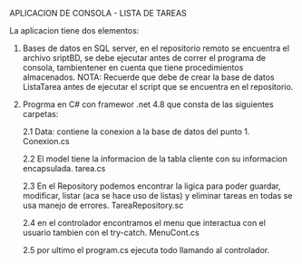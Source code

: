 APLICACION DE CONSOLA - LISTA DE TAREAS

La aplicacion tiene dos elementos:
1. Bases de datos en SQL server,  en el repositorio remoto se encuentra el archivo sriptBD, se debe ejecutar antes de correr el programa de consola, tambientener en cuenta que tiene procedimientos almacenados. NOTA: Recuerde que debe de crear la base de datos ListaTarea antes de ejecutar el script que se encuentra en el repositorio.

2. Progrma en C# con framewor .net 4.8 que consta de las siguientes carpetas:
   
     2.1 Data: contiene la conexion a la base de datos del punto 1. Conexion.cs

     2.2 El model tiene la informacion de la tabla cliente con su informacion encapsulada. tarea.cs

     2.3 En el Repository podemos encontrar la ligica para poder guardar, modificar, listar (aca se hace uso de listas) y eliminar tareas en todas se usa manejo de errores. TareaRepository.sc

     2.4 en el controlador encontramos el menu que interactua con el usuario tambien con el try-catch. MenuCont.cs

     2.5 por ultimo el program.cs ejecuta todo llamando al controlador.
   

   
